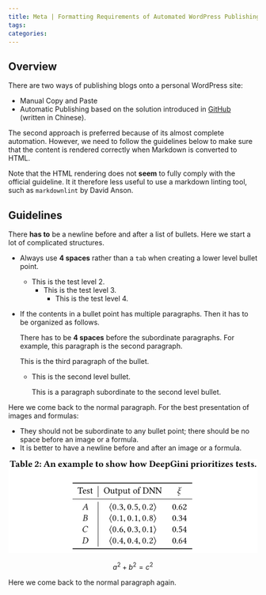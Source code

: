```yaml
---
title: Meta | Formatting Requirements of Automated WordPress Publishing
tags: 
categories:
---
```


## Overview

There are two ways of publishing blogs onto a personal WordPress site:

- Manual Copy and Paste
- Automatic Publishing based on the solution introduced in [GitHub](https://github.com/zhaoolee/WordPressXMLRPCTools) (written in Chinese).

The second approach is preferred because of its almost complete automation. However, we need to follow the guidelines below to make sure that the content is rendered correctly when Markdown is converted to HTML.

Note that the HTML rendering does not **seem** to fully comply with the official guideline. It it therefore less useful to use a markdown linting tool, such as `markdownlint` by David Anson.

## Guidelines

There **has to** be a newline before and after a list of bullets. Here we start a lot of complicated structures.

- Always use **4 spaces** rather than a `tab` when creating a lower level bullet point.
    - This is the test level 2.
        - This is the test level 3.
            - This is the test level 4.
- If the contents in a bullet point has multiple paragraphs. Then it has to be organized as follows.
  
    There has to be **4 spaces** before the subordinate paragraphs. For example, this paragraph is the second paragraph.

    This is the third paragraph of the bullet.

    - This is the second level bullet.
        
		This is a paragraph subordinate to the second level bullet.

Here we come back to the normal paragraph. For the best presentation of images and formulas:

- They should not be subordinate to any bullet point; there should be no space before an image or a formula.
- It is better to have a newline before and after an image or a formula.

![](https://raw.githubusercontent.com/guanqun-yang/remote-images/master/2023/08/upgit_20230827_1693175262.png)

$$
a^2 + b^2 = c^2
$$

Here we come back to the normal paragraph again.
